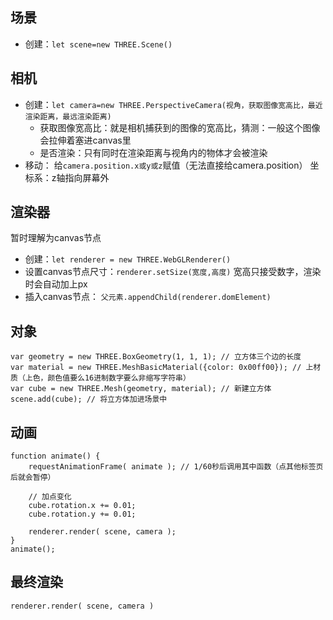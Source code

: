 ## 场景
- 创建：`let scene=new THREE.Scene()`


## 相机
- 创建：`let camera=new THREE.PerspectiveCamera(视角，获取图像宽高比，最近渲染距离，最远渲染距离)`
  - 获取图像宽高比：就是相机捕获到的图像的宽高比，猜测：一般这个图像会拉伸着塞进canvas里
  - 是否渲染：只有同时在渲染距离与视角内的物体才会被渲染
- 移动：
  给`camera.position.x或y或z`赋值（无法直接给camera.position）
  坐标系：z轴指向屏幕外


## 渲染器
暂时理解为canvas节点
- 创建：`let renderer = new THREE.WebGLRenderer()`
- 设置canvas节点尺寸：`renderer.setSize(宽度,高度)`
  宽高只接受数字，渲染时会自动加上px
- 插入canvas节点：
  `父元素.appendChild(renderer.domElement)`


## 对象
```
var geometry = new THREE.BoxGeometry(1, 1, 1); // 立方体三个边的长度
var material = new THREE.MeshBasicMaterial({color: 0x00ff00}); // 上材质（上色，颜色值要么16进制数字要么非缩写字符串）
var cube = new THREE.Mesh(geometry, material); // 新建立方体
scene.add(cube); // 将立方体加进场景中
```


## 动画
```
function animate() {
	requestAnimationFrame( animate ); // 1/60秒后调用其中函数（点其他标签页后就会暂停）

    // 加点变化
    cube.rotation.x += 0.01;
    cube.rotation.y += 0.01;

	renderer.render( scene, camera );
}
animate();
```


## 最终渲染
`renderer.render( scene, camera )`
